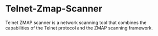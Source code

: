 # Telnet-Zmap-Scanner
Telnet ZMAP scanner is a network scanning tool that combines the capabilities of the Telnet protocol and the ZMAP scanning framework. 
